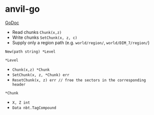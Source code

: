 # anvil-go

[GoDoc](http://godoc.org/github.com/Mischanix/anvil-go)

- Read chunks `Chunk(x,z)`
- Write chunks `SetChunk(x, z, c)`
- Supply only a region path (e.g. `world/region/`, `world/DIM_7/region/`)

`New(path string) *Level`

`*Level`
- `Chunk(x,z) *Chunk`
- `SetChunk(x, z, *Chunk) err`
- `ResetChunk(x, z) err // free the sectors in the corresponding header`

`*Chunk`
- `X, Z int`
- `Data nbt.TagCompound`
